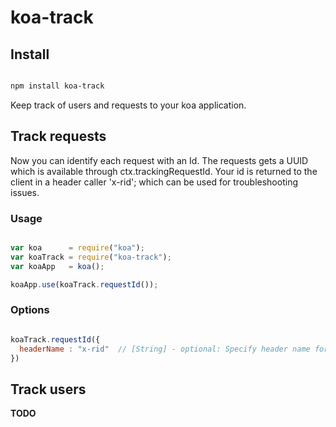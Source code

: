 # koa-track

## Install

```sh

npm install koa-track

```

Keep track of users and requests to your koa application.

## Track requests

Now you can identify each request with an Id. The requests gets a UUID which is available through ctx.trackingRequestId. Your id is returned to the client in a header caller 'x-rid'; which can be used for troubleshooting issues.

### Usage

```js

var koa      = require("koa");
var koaTrack = require("koa-track");
var koaApp   = koa();

koaApp.use(koaTrack.requestId());

```

### Options

```js

koaTrack.requestId({
  headerName : "x-rid"  // [String] - optional: Specify header name for request-id
})

```

## Track users

<b>TODO</b>
